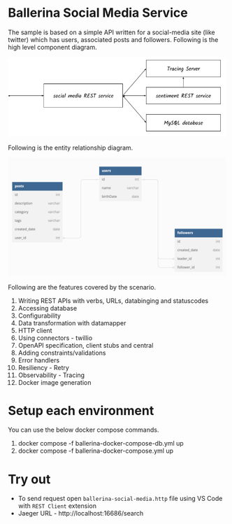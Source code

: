 # Ballerina Social Media Service

The sample is based on a simple API written for a social-media site (like twitter) which has users, associated posts and followers. Following is the high level component diagram.

<img src="diagram.png" alt="drawing" width='500'/>

Following is the entity relationship diagram.

<img src="er.png" alt="drawing" width='500'/>

Following are the features covered by the scenario.

1. Writing REST APIs with verbs, URLs, databinging and statuscodes
2. Accessing database
3. Configurability
4. Data transformation with datamapper
5. HTTP client
6. Using connectors - twillio
7. OpenAPI specification, client stubs and central
8. Adding constraints/validations
9. Error handlers
10. Resiliency - Retry
11. Observability - Tracing
12. Docker image generation

# Setup each environment

You can use the below docker compose commands.
1. docker compose -f ballerina-docker-compose-db.yml up
2. docker compose -f ballerina-docker-compose.yml up

# Try out
- To send request open `ballerina-social-media.http` file using VS Code with `REST Client` extension
- Jaeger URL - http://localhost:16686/search
